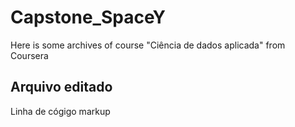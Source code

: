# Capstone_SpaceY
Here is some archives of course "Ciência de dados aplicada" from Coursera

## Arquivo editado
Linha de cógigo markup
